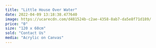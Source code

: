 ```yaml
---
title: "Little House Over Water"
date: 2022-04-09 13:18:38.477640
image: https://ucarecdn.com/d481524b-c2ae-4358-8ab7-da5e8f71d189/
price: "0"
size: "120 x 60cm"
sold: "Contact Us"
media: "Acrylic on Canvas"
---
```


